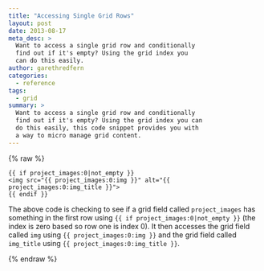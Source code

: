 ```yaml
---
title: "Accessing Single Grid Rows"
layout: post
date: 2013-08-17
meta_desc: >
  Want to access a single grid row and conditionally
  find out if it's empty? Using the grid index you
  can do this easily.
author: garethredfern
categories:
  - reference
tags:
  - grid
summary: >
  Want to access a single grid row and conditionally
  find out if it's empty? Using the grid index you can
  do this easily, this code snippet provides you with
  a way to micro manage grid content.
---
```


{% raw %}

~~~twig
{{ if project_images:0|not_empty }}
<img src="{{ project_images:0:img }}" alt="{{ project_images:0:img_title }}">
{{ endif }}
~~~

The above code is checking to see if a grid field called `project_images` has something in the first row using `{{ if project_images:0|not_empty }}` (the index is zero based so row one is index 0). It then accesses the grid field called `img` using `{{ project_images:0:img }}` and the grid field called `img_title` using `{{ project_images:0:img_title }}`.

{% endraw %}
